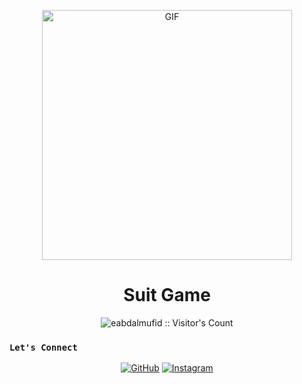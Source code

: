 <p align="center"><img hight="600" width="400" alt="GIF" align="center" src="https://dl.kaskus.id/i.gyazo.com/0a621eb32bae998c60f17370c3061e8f.gif"/></p>

<h1 align="center">Suit Game</h1>

<p align="center"><img src="https://profile-counter.glitch.me/{Suit-Game}/count.svg" alt="eabdalmufid :: Visitor's Count" /></p>


### ```Let's Connect```

<p align="center">
	<a href="https://github.com/eabdalmufid"><img src="https://img.icons8.com/bubbles/50/000000/github.png" alt="GitHub"/></a>
	<a href="https://instagram.com/eabdalmufid_"><img src="https://img.icons8.com/bubbles/50/000000/instagram.png" alt="Instagram"/></a>
	
</p>
